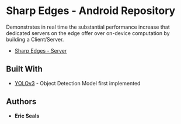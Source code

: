 # Sharp Edges - Android Repository

Demonstrates in real time the substantial performance increase that dedicated servers on the edge offer over on-device
computation by building a Client/Server.

* [Sharp Edges - Server](https://github.com/erjseals/SharpEdgesServer)

## Built With

* [YOLOv3](https://pjreddie.com/darknet/yolo//) - Object Detection Model first implemented

## Authors

* **Eric Seals**
